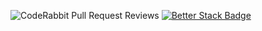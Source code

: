 ![CodeRabbit Pull Request Reviews](https://img.shields.io/coderabbit/prs/github/hjkim24/sobok?utm_source=oss&utm_medium=github&utm_campaign=hjkim24%2Fsobok&labelColor=171717&color=FF570A&link=https%3A%2F%2Fcoderabbit.ai&label=CodeRabbit+Reviews)
[![Better Stack Badge](https://uptime.betterstack.com/status-badges/v1/monitor/1zu8p.svg)](https://uptime.betterstack.com/?utm_source=status_badge)
